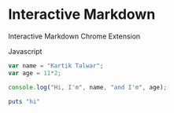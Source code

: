 # Interactive Markdown

Interactive Markdown Chrome Extension


Javascript

```js
var name = "Kartik Talwar";
var age = 11*2;

console.log("Hi, I'm", name, "and I'm", age);
```

```ruby
puts "hi"
```

